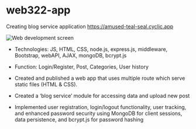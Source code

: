# web322-app
Creating blog service application
https://amused-teal-seal.cyclic.app

![Web development screen](https://github.com/saetbyeolL/WEB322/raw/main/BlogScreenShot.jpg)


- Technologies: JS, HTML, CSS,  node.js, express.js, middleware, Bootstrap, webAPI, AJAX, mongoDB, bcrypt.js
- Function: Login/Register, Post, Categories,  User history

- Created and published a web app that uses multiple route which serve static files (HTML & CSS). 
- Created a ‘blog service’ module for accessing data and upload new post 
- Implemented user registration, login/logout functionality, user tracking, and enhanced password security using MongoDB for client sessions, data persistence, and bcrypt.js for password hashing
